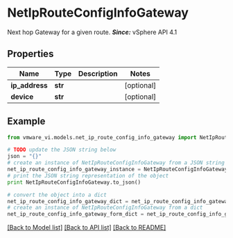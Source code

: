 # NetIpRouteConfigInfoGateway

Next hop Gateway for a given route.  ***Since:*** vSphere API 4.1 

## Properties
Name | Type | Description | Notes
------------ | ------------- | ------------- | -------------
**ip_address** | **str** |  | [optional] 
**device** | **str** |  | [optional] 

## Example

```python
from vmware_vi.models.net_ip_route_config_info_gateway import NetIpRouteConfigInfoGateway

# TODO update the JSON string below
json = "{}"
# create an instance of NetIpRouteConfigInfoGateway from a JSON string
net_ip_route_config_info_gateway_instance = NetIpRouteConfigInfoGateway.from_json(json)
# print the JSON string representation of the object
print NetIpRouteConfigInfoGateway.to_json()

# convert the object into a dict
net_ip_route_config_info_gateway_dict = net_ip_route_config_info_gateway_instance.to_dict()
# create an instance of NetIpRouteConfigInfoGateway from a dict
net_ip_route_config_info_gateway_form_dict = net_ip_route_config_info_gateway.from_dict(net_ip_route_config_info_gateway_dict)
```
[[Back to Model list]](../README.md#documentation-for-models) [[Back to API list]](../README.md#documentation-for-api-endpoints) [[Back to README]](../README.md)


